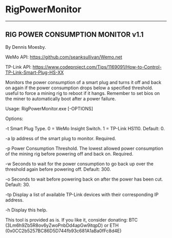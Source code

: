 # RigPowerMonitor
----------------------------------
RIG POWER CONSUMPTION MONITOR v1.1
----------------------------------

By Dennis Moesby.

WeMo API: https://github.com/seanksullivan/Wemo.net

TP-Link API: https://www.codeproject.com/Tips/1169091/How-to-Control-TP-Link-Smart-Plug-HS-XX

Monitors the power consumption of a smart plug and turns it off and back on again if the power consumption drops below a specified threshold. useful to force a mining rig to reboot if it hangs. 
Remember to set bios on the miner to automatically boot after a power failure.

Usage: RigPowerMonitor.exe [-OPTIONS]

Options:

-t    Smart Plug Type. 0 = WeMo Insight Switch. 1 = TP-Link HS110. Default: 0.

-a    Ip address of the smart plug to monitor. Required.

-p    Power Consumption Threshold. The lowest allowed power consumption of the mining rig before powering off and back on. Required.

-w    Seconds to wait for the power consumption to go back up over the threshold again before powering off. Default: 300.

-o    Seconds to wait before powering back on after the power has been cut. Default: 30.

-tp   Display a list of available TP-Link devices with their corresponding IP address.

-h    Display this help.


This tool is provided as is. If you like it, consider donating:
BTC (3Lm6h9Zb5R8ov6yZwoPnbDd4apGw9itqpD) or ETH (0x0CC2b5257BC86D5D744fb93c681A1aBa0fFc8d4E)


